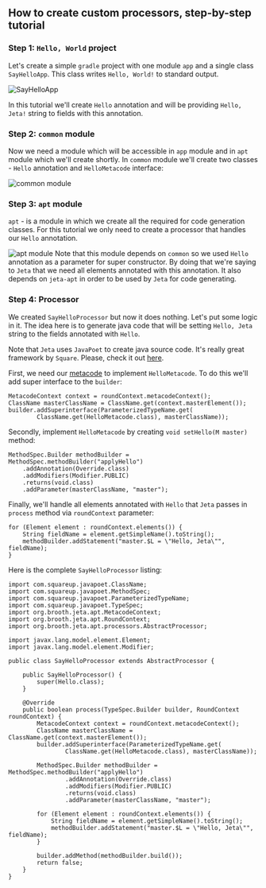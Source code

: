 How to create custom processors, step-by-step tutorial
------

### Step 1: `Hello, World` project

Let's create a simple `gradle` project with one module `app` and a single class `SayHelloApp`. This class writes `Hello, World!` to standard output.

![SayHelloApp](http://i.imgur.com/abvtUtm.png?1)

In this tutorial we'll create `Hello` annotation and will be providing `Hello, Jeta!` string to fields with this annotation.

### Step 2: `common` module

Now we need a module which will be accessible in `app` module and in `apt` module which we'll create shortly. In `common` module we'll create two classes - `Hello` annotation and `HelloMetacode` interface:

![common module](http://i.imgur.com/K2aQsgg.png)

### Step 3: `apt` module

`apt` - is a module in which we create all the required for code generation classes. For this tutorial we only need to create a processor that handles our `Hello` annotation.

![apt module](http://i.imgur.com/YbAq9Zw.png)
Note that this module depends on `common` so we used `Hello` annotation as a parameter for super constructor. By doing that we're saying to `Jeta` that we need all elements annotated with this annotation. It also depends on `jeta-apt` in order to be used by `Jeta` for code generating.

### Step 4: Processor

We created `SayHelloProcessor` but now it does nothing. Let's put some logic in it. The idea here is to generate java code that will be setting `Hello, Jeta` string to the fields annotated with `Hello`.

Note that `Jeta` uses `JavaPoet` to create java source code. It's really great framework by `Square`.  Please, check it out [here](https://github.com/square/javapoet).

First, we need our [metacode](http://jeta.brooth.org/guide/at-runtime.html) to implement `HelloMetacode`. To do this we'll add super interface to the `builder`:

    MetacodeContext context = roundContext.metacodeContext();
    ClassName masterClassName = ClassName.get(context.masterElement());
    builder.addSuperinterface(ParameterizedTypeName.get(
            ClassName.get(HelloMetacode.class), masterClassName));

Secondly, implement `HelloMetacode` by creating `void setHello(M master)` method:

    MethodSpec.Builder methodBuilder = MethodSpec.methodBuilder("applyHello")
        .addAnnotation(Override.class)
        .addModifiers(Modifier.PUBLIC)
        .returns(void.class)
        .addParameter(masterClassName, "master");

Finally, we'll handle all elements annotated with `Hello` that `Jeta` passes in `process` method via `roundContext` parameter:

    for (Element element : roundContext.elements()) {
        String fieldName = element.getSimpleName().toString();
        methodBuilder.addStatement("master.$L = \"Hello, Jeta\"", fieldName);
    }

Here is the complete `SayHelloProcessor` listing:

    import com.squareup.javapoet.ClassName;
    import com.squareup.javapoet.MethodSpec;
    import com.squareup.javapoet.ParameterizedTypeName;
    import com.squareup.javapoet.TypeSpec;
    import org.brooth.jeta.apt.MetacodeContext;
    import org.brooth.jeta.apt.RoundContext;
    import org.brooth.jeta.apt.processors.AbstractProcessor;

    import javax.lang.model.element.Element;
    import javax.lang.model.element.Modifier;

    public class SayHelloProcessor extends AbstractProcessor {

        public SayHelloProcessor() {
            super(Hello.class);
        }

        @Override
        public boolean process(TypeSpec.Builder builder, RoundContext roundContext) {
            MetacodeContext context = roundContext.metacodeContext();
            ClassName masterClassName = ClassName.get(context.masterElement());
            builder.addSuperinterface(ParameterizedTypeName.get(
                    ClassName.get(HelloMetacode.class), masterClassName));

            MethodSpec.Builder methodBuilder = MethodSpec.methodBuilder("applyHello")
                    .addAnnotation(Override.class)
                    .addModifiers(Modifier.PUBLIC)
                    .returns(void.class)
                    .addParameter(masterClassName, "master");

            for (Element element : roundContext.elements()) {
                String fieldName = element.getSimpleName().toString();
                methodBuilder.addStatement("master.$L = \"Hello, Jeta\"", fieldName);
            }

            builder.addMethod(methodBuilder.build());
            return false;
        }
    }


